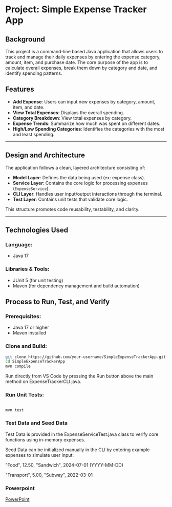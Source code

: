 #  Project: Simple Expense Tracker App

## Background  
This project is a command-line based Java application that allows users to track and manage their daily expenses 
by entering the expense category, amount, item, and purchase date. The core purpose of the app is to calculate overall
 expenses, break them down by category and date, and identify spending patterns.

## Features

- **Add Expense**: Users can input new expenses by category, amount, item, and date.
- **View Total Expenses**: Displays the overall spending.
- **Category Breakdown**: View total expenses by category.
- **Expense Trends**: Summarize how much was spent on different dates.
- **High/Low Spending Categories**: Identifies the categories with the most and least spending.

---

## Design and Architecture

The application follows a clean, layered architecture consisting of:

- **Model Layer**: Defines the data being used (ex: expense class).
- **Service Layer**: Contains the core logic for processing expenses (`ExpenseService`).
- **CLI Layer**: Handles user input/output interactions through the terminal.
- **Test Layer**: Contains unit tests that validate core logic.

This structure promotes code reusability, testability, and clarity.

---

## Technologies Used

### Language:
- Java 17

### Libraries & Tools:
- JUnit 5 (for unit testing)
- Maven (for dependency management and build automation)


## Process to Run, Test, and Verify

### Prerequisites:
- Java 17 or higher
- Maven installed

###  Clone and Build:
```bash
git clone https://github.com/your-username/SimpleExpenseTrackerApp.git
cd SimpleExpenseTrackerApp
mvn compile
```
Run directly from VS Code by pressing the Run button above the main method on ExpenseTrackerCLI.java.

 ### Run Unit Tests:

 ```bash

mvn test

```

### Test Data and Seed Data

Test Data is provided in the ExpenseServiceTest.java class to verify core functions using in-memory expenses.

Seed Data can be initialized manually in the CLI by entering example expenses to simulate user input:

"Food", 12.50, "Sandwich", 2024-07-01 (YYYY-MM-DD)

"Transport", 5.00, "Subway", 2022-03-01

### Powerpoint
[PowerPoint](https://lccuny-my.sharepoint.com/:p:/g/personal/willy_gomez_lc_cuny_edu/EekFxzMG0QFDk812NNlsbSEB8nMMUuv6oGtv2D7t8a1ZOw?e=yOOezv)
 
